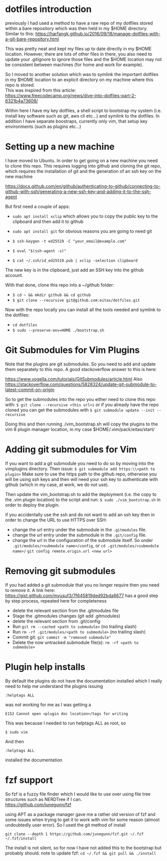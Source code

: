 # dotfiles introduction

previously I had used a method to have a raw repo of my dotfiles stored within a bare repository which was then held in
my $HOME directory.  Similar to this:
https://harfangk.github.io/2016/09/18/manage-dotfiles-with-a-git-bare-repository.html

This was pretty neat and kept my files up to date directly in my $HOME location.  However, there are lots of other files
in there, you also need to update your .gitignore to ignore those files and the $HOME location may not be consistent
between machines (for home and work for example).  

So I moved to another solution which was to symlink the important dotfiles in my $HOME location to an explicit directory
on my machine where this repo is stored.  
This was inspired from this article: https://www.freecodecamp.org/news/dive-into-dotfiles-part-2-6321b4a73608/

Within here I have my key dotfiles, a shell script to bootstrap my system (i.e. install key software such as git, aws
cli etc...) and symlink to the dotfiles.  In addition I have separate boostraps, currently only vim, that setup key
environments (such as plugins etc...)

# Setting up a new machine

I have moved to Ubuntu.  In order to get going on a new machine you need to clone this repo.  This requires logging into github
and cloning the git repo, which requires the installation of git and the generation of an ssh key on the new machine

https://docs.github.com/en/github/authenticating-to-github/connecting-to-github-with-ssh/generating-a-new-ssh-key-and-adding-it-to-the-ssh-agent

But first need a couple of apps:

* `sudo apt install xclip` which allows you to copy the public key to the clipboard and then add it to github
* `sudo apt install git` for obvious reasons you are going to need git

* `$ ssh-keygen -t ed25519 -C "your_email@example.com"`
* `$ eval "$(ssh-agent -s)"`
* `$ cat ~/.ssh/id_ed25519.pub | xclip -selection clipboard`

The new key is in the clipboard, just add an SSH key into the github account.

With that done, clone this repo into a ~/github folder:

* `$ cd ~ && mkdir github && cd github`
* `$ git clone --recursive git@github.com:eitas/dotfiles.git`

Now with the repo locally you can install all the tools needed and symlink
to the dotfiles:

* `cd dotfiles`
* `$ sudo --preserve-env=HOME ./bootstrap.sh`

# Git Submodules for Vim Plugins

Note that the plugins are git submodules.  So you need to add and update them separately to this repo.  A good
stackoverflow answer to this is here:

https://www.vogella.com/tutorials/GitSubmodules/article.html
Also https://stackoverflow.com/questions/5828324/update-git-submodule-to-latest-commit-on-origin

So to get the submodules into the repo you either need to clone this repo with:
`$ git clone --recursive <this url>i`
or if you already have the repo cloned you can get the submodules with
`$ git submodule update --init --recursive`

Doing this and then running ./vim_bootstrap.sh will copy the plugins to the vim 8 plugin manager location, in my case
$HOME/.vim/pack/eitas/start/

# Adding git submodules for Vim

If you want to add a git submodule you need to do so by moving into the vimplugins directory.  Then issue:
`$ git submodule add https:\\<path to plugin>`
Make sure to use the https path to the github repo, otherwise you will be using ssh keys and then will need your ssh key to authenticate with github (which in my case, at work, we do not use).

Then update the vim_bootstrap.sh to add the deployment (i.e. the copy to the .vim plugin location) to the script and run:
`$ sudo ./vim_bootstrap.sh`
in order to deploy the plugin.

if you accidentally use the ssh and do not want to add an ssh key then in order to change the URL to use HTTPS over SSH:
* change the url entry under the submodule in the `.gitmodules` file.
* change the url entry under the submodule in the `.git/config` file.
* change the url in the configuration of the submodule itself.  So under `.git/modules/<submodule name>/config`, or `cd .git/modules/<submodule name>/` `git config remote.origin.url <new url>`

# Removing git submodules

If you had added a git submodule that you no longer require then you need to remove it.  A link here:
https://gist.github.com/myusuf3/7f645819ded92bda6677
has a good step by step process, repeated here for completeness

* delete the relevant section from the .gitmodules file
* Stage the .gitmodules changes (git add .gitmodules)
* delete the relevant section from .git/config
* Run `git rm --cached <path to submodule>` (no trailing slash)
* Run `rm -rf .git/modules/<path to submodule>` (no trailing slash)
* Commit git: `git commit -m "removed submodule"`
* Delete the now untracked submodule file(s): `rm -rf <path to submodule>`

# Plugin help installs

By default the plugins do not have the documentation installed which I really need to help me understand the plugins
issuing

`:helptags ALL` 

was not working for me as I was getting a 

`E152 Cannot open <plugin doc location>/tags for writing`

This was because I needed to run helptags ALL as root, so 

`$ sudo vim`

And then

`:helptags ALL`

installed the documentation

# fzf support

So fzf is a fuzzy file finder which I would like to use over using file tree structures such as NERDTree if I can.  
https://github.com/junegunn/fzf

using APT as a package manager gave me a rather old version of fzf and some issues when trying to get it to work with vim for some reason (almost undoubtedly user error).
So I used the git method of install

`git clone --depth 1 https://github.com/junegunn/fzf.git ~/.fzf`
`~/.fzf/install`

The install is not silent, so for now I have not added this to the bootstrap but probably should.
note to update fzf:
`cd ~/.fzf && git pull && ./install`
